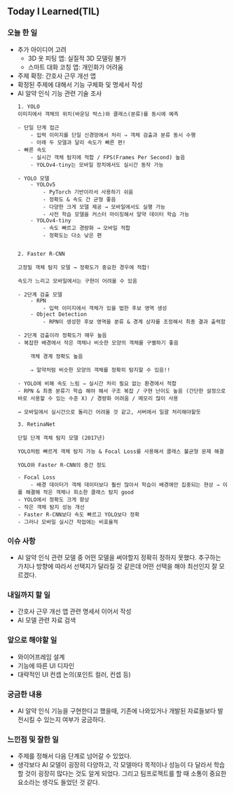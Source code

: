 ## Today I Learned(TIL)

### 오늘 한 일
- 추가 아이디어 고려
    - 3D 옷 피팅 앱: 실질적 3D 모델링 불가
    - 스마트 대화 코칭 앱: 개인화가 어려움
- 주제 확정: 간호사 근무 개선 앱
- 확정된 주제에 대해서 기능 구체화 및 명세서 작성
- AI 알약 인식 기능 관련 기술 조사
    ```
    1. YOLO
    이미지에서 객체의 위치(바운딩 박스)와 클래스(분류)를 동시에 예측

    - 단일 단계 접근
        - 입력 이미지를 단일 신경망에서 처리 ⇒ 객체 검출과 분류 동시 수행
        - 아래 두 모델과 달리 속도가 빠른 편!
    - 빠른 속도
        - 실시간 객체 탐지에 적합 / FPS(Frames Per Second) 높음
        - YOLOv4-tiny는 모바일 장치에서도 실시간 동작 가능

    - YOLO 모델
        - YOLOv5
            - PyTorch 기반이라서 사용하기 쉬움
            - 정확도 & 속도 간 균형 좋음
            - 다양한 크게 모델 제공 → 모바일에서도 실행 가능
            - 사전 학습 모델을 커스터 마이징해서 알약 데이터 학습 가능
        - YOLOv4-tiny
            - 속도 빠르고 경량화 → 모바일 적합
            - 정확도는 다소 낮은 편
            

    2. Faster R-CNN

    고정밀 객체 탐지 모델 → 정확도가 중요한 경우에 적합!

    속도가 느리고 모바일에서는 구현이 어려울 수 있음

    - 2단계 검출 모델
        - RPN
            - 입력 이미지에서 객체가 있을 법한 후보 영역 생성
        - Object Detection
            - RPN이 생성한 후보 영역을 분류 & 경계 상자를 조정해서 최종 결과 출력함

    - 2단계 검출이라 정확도가 매우 높음
    - 복잡한 배경에서 작은 객체나 비슷한 모양의 객체를 구별하기 좋음
        
        객체 경계 정확도 높음
        
        ⇒ 알약처럼 비슷한 모양의 객체를 정확히 탐지할 수 있음!!
        
    - YOLO에 비해 속도 느림 ⇒ 실시간 처리 필요 없는 환경에서 적합
    - RPN & 최종 분류기 학습 해야 해서 구조 복잡 / 구현 난이도 높음 (간단한 설정으로 바로 사용할 수 있는 수준 X) / 경량화 어려움 / 메모리 많이 사용

    → 모바일에서 실시간으로 돌리긴 어려울 것 같고, 서버에서 일괄 처리해야할듯

    3. RetinaNet

    단일 단계 객체 탐지 모델 (2017년)

    YOLO처럼 빠르게 객체 탐지 가능 & Focal Loss를 사용해서 클래스 불균형 문제 해결

    YOLO와 Faster R-CNN의 중간 정도

    - Focal Loss
        - 배경 데이터가 객체 데이터보다 훨씬 많아서 학습이 배경에만 집중되는 현상 ⇒ 이를 해결해 작은 객체나 희소한 클래스 탐지 good
    - YOLO에서 정확도 크게 향상
    - 작은 객체 탐지 성능 개선
    - Faster R-CNN보다 속도 빠르고 YOLO보다 정확
    - 그러나 모바일 실시간 작업에는 비효율적
    ```

### 이슈 사항
- AI 알약 인식 관련 모델 중 어떤 모델을 써야할지 정확히 정하지 못했다. 추구하는 가치나 방향에 따라서 선택지가 달라질 것 같은데 어떤 선택을 해야 최선인지 잘 모르겠다.


### 내일까지 할 일
- 간호사 근무 개선 앱 관련 명세서 이어서 작성
- AI 모델 관련 자료 검색

###  앞으로 해야할 일
- 와이어프레임 설계
- 기능에 따른 UI 디자인
- 대략적인 UI 컨셉 논의(포인트 컬러, 컨셉 등)

### 궁금한 내용
- AI 알약 인식 기능을 구현한다고 했을때, 기존에 나와있거나 개발된 자료들보다 발전시킬 수 있는지 여부가 궁금하다.

### 느낀점 및 잘한 일
- 주제를 정해서 다음 단계로 넘어갈 수 있었다.
- 생각보다 AI 모델이 굉장히 다양하고, 각 모델마다 목적이나 성능이 다 달라서 학습할 것이 굉장히 많다는 것도 알게 되었다. 그리고 팀프로젝트를 할 때 소통이 중요한 요소라는 생각도 들었던 것 같다.
